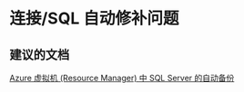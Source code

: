 <properties
    pageTitle="connectivity/issue with sql auto patching"
    description="连接/SQL 自动修补问题"
    service="microsoft.compute"
    resource="virtualmachines"
    authors="aashu"
    displayOrder=""
    selfHelpType="generic"
    supportTopicIds="32511146"
    resourceTags="windowsSQL"
    productPesIds="14745"
    cloudEnvironments="public"
/>


# 连接/SQL 自动修补问题

## **建议的文档**
[Azure 虚拟机 (Resource Manager) 中 SQL Server 的自动备份](https://docs.azure.cn/zh-cn/virtual-machines/windows/sql/virtual-machines-windows-sql-automated-backup/)



<!--HONumber=Jul16_HO4-->


